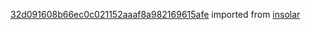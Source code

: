 [32d091608b66ec0c021152aaaf8a982169615afe](https://github.com/insolar/insolar/commit/32d091608b66ec0c021152aaaf8a982169615afe) imported from [insolar](https://github.com/insolar/insolar)

